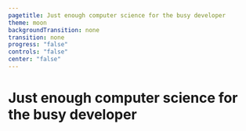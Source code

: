 ```yaml
---
pagetitle: Just enough computer science for the busy developer
theme: moon
backgroundTransition: none
transition: none
progress: "false"
controls: "false"
center: "false"
---
```


# Just enough computer science for the busy developer


